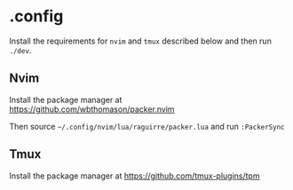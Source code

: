 # .config

Install the requirements for `nvim` and `tmux` described below and then run `./dev`.

## Nvim

Install the package manager at https://github.com/wbthomason/packer.nvim

Then source `~/.config/nvim/lua/raguirre/packer.lua` and run `:PackerSync`

## Tmux 

Install the package manager at https://github.com/tmux-plugins/tpm
